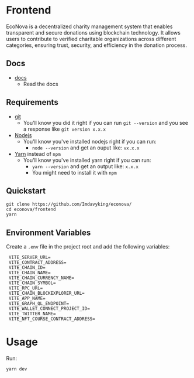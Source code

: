 # Frontend

EcoNova is a decentralized charity management system that enables transparent and secure donations using blockchain technology. It allows users to contribute to verified charitable organizations across different categories, ensuring trust, security, and efficiency in the donation process.

## Docs

- [docs](https://econovadocs.vercel.app/)
  - Read the docs

## Requirements

- [git](https://git-scm.com/book/en/v2/Getting-Started-Installing-Git)
  - You'll know you did it right if you can run `git --version` and you see a response like `git version x.x.x`
- [Nodejs](https://nodejs.org/en/)
  - You'll know you've installed nodejs right if you can run:
    - `node --version` and get an ouput like: `vx.x.x`
- [Yarn](https://classic.yarnpkg.com/lang/en/docs/install/) instead of `npm`
  - You'll know you've installed yarn right if you can run:
    - `yarn --version` and get an output like: `x.x.x`
    - You might need to install it with `npm`

## Quickstart

```
git clone https://github.com/Imdavyking/econova/
cd econova/frontend
yarn
```

## Environment Variables

Create a `.env` file in the project root and add the following variables:

```env
 VITE_SERVER_URL=
 VITE_CONTRACT_ADDRESS=
 VITE_CHAIN_ID=
 VITE_CHAIN_NAME=
 VITE_CHAIN_CURRENCY_NAME=
 VITE_CHAIN_SYMBOL=
 VITE_RPC_URL=
 VITE_CHAIN_BLOCKEXPLORER_URL=
 VITE_APP_NAME=
 VITE_GRAPH_QL_ENDPOINT=
 VITE_WALLET_CONNECT_PROJECT_ID=
 VITE_TWITTER_NAME=
 VITE_NFT_COURSE_CONTRACT_ADDRESS=
```

# Usage

Run:

```
yarn dev
```
